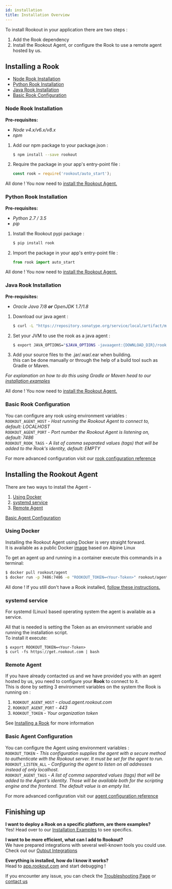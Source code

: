 ```yaml
---
id: installation
title: Installation Overview
---
```


To install Rookout in your application there are two steps :
1. Add the Rook dependency
2. Install the Rookout Agent, or configure the Rook to use a remote agent hosted by us.

## Installing a Rook

- [Node Rook Installation](#node-rook-installation)
- [Python Rook Installation](#python-rook-installation)
- [Java Rook Installation](#java-rook-installation)
- [Basic Rook Configuration](#basic-rook-configuration)

### Node Rook Installation

__Pre-requisites:__  
- *Node v4.x/v6.x/v8.x*
- *npm*

1. Add our npm package to your package.json :  
    ```bash 
    $ npm install --save rookout
    ```
    
2. Require the package in your app's entry-point file :  
    ```javascript
    const rook = require('rookout/auto_start');
    ```
    
All done ! You now need to [install the Rookout Agent.](#rookout-agent-installation)

### Python Rook Installation

__Pre-requisites:__  
- *Python 2.7 / 3.5*
- *pip*

1. Install the Rookout pypi package :  
    ```bash
    $ pip install rook
    ```

2. Import the package in your app's entry-point file :  
    ```python
    from rook import auto_start
    ```

All done ! You now need to [install the Rookout Agent.](#rookout-agent-installation)

### Java Rook Installation

__Pre-requisites:__  
- *Oracle Java 7/8 __or__ OpenJDK 1.7/1.8*

1. Download our java agent :  
    ```bash
    $ curl -L "https://repository.sonatype.org/service/local/artifact/maven/redirect?r=central-proxy&g=com.rookout&a=rook&v=LATEST" -o rook.jar
    ```

2. Set your JVM to use the rook as a java agent :  
    ```bash
    $ export JAVA_OPTIONS="$JAVA_OPTIONS -javaagent:{DOWNLOAD_DIR}/rook.jar"
    ```
    
3. Add your source files to the .jar/.war/.ear when building.  
this can be done manually or through the help of a build tool such as Gradle or Maven.
    
*For explanation on how to do this using Gradle or Maven head to our [installation examples](installation-java.md)*

All done ! You now need to [install the Rookout Agent.](#rookout-agent-installation)


### Basic Rook Configuration

You can configure any rook using environment variables :  
`ROOKOUT_AGENT_HOST` - *Host running the Rookout Agent to connect to, default: LOCALHOST*  
`ROOKOUT_AGENT_PORT` - *Port number the Rookout Agent is listening on, default: 7486*  
`ROOKOUT_ROOK_TAGS` - *A list of comma separated values (tags) that will be added to the Rook's identity, default: EMPTY*

For more advanced configuration visit our [rook configuration reference](rooks-config.md)

## Installing the Rookout Agent

There are two ways to install the Agent -  
1. [Using Docker](#using-docker)
2. [systemd service](#systemd-service)
3. [Remote Agent](#remote-agent)

[Basic Agent Configuration](#basic-agent-configuration)

### Using Docker

Installing the Rookout Agent using Docker is very straight forward.  
It is available as a public Docker [image](https://hub.docker.com/r/rookout/agent/) based on Alpine Linux

To get an agent up and running in a container execute this commands in a terminal:
```bash
$ docker pull rookout/agent
$ docker run -p 7486:7486 -e "ROOKOUT_TOKEN=<Your-Token>" rookout/agent
```

All done ! If you still don't have a Rook installed, [follow these instructions.](#installing-a-rook)


### systemd service

For systemd (Linux) based operating system the agent is available as a service. 

All that is needed is setting the Token as an environment variable and running the installation script.  
To install it execute:
```
$ export ROOKOUT_TOKEN=<Your-Token>
$ curl -fs https://get.rookout.com | bash
```


### Remote Agent

If you have already contacted us and we have provided you with an agent hosted by us, you need to configure your **Rook** to connect to it.  
This is done by setting 3 environment variables on the system the Rook is running on :

1. `ROOKOUT_AGENT_HOST` - _cloud.agent.rookout.com_
2. `ROOKOUT_AGENT_PORT` - _443_
3. `ROOKOUT_TOKEN` - _Your organization token_

See [Installing a Rook](#installing-a-rook) for more information

### Basic Agent Configuration

You can configure the Agent using environment variables :  
`ROOKOUT_TOKEN` - *This configuration supplies the agent with a secure method to authenticate with the Rookout server.
                   It must be set for the agent to run.*  
`ROOKOUT_LISTEN_ALL` - *Configuring the agent to listen on all addresses instead of only localhost.*  
`ROOKOUT_AGENT_TAGS` - *A list of comma separated values (tags) that will be added to the Agent's identity.
                        Those will be available both for the scripting engine and the frontend.
                        The default value is an empty list.*

For more advanced configuration visit our [agent configuration reference](agent.md)



## Finishing up

**I want to deploy a Rook on a specific platform, are there examples?**  
Yes! Head over to our [Installation Examples](https://github.com/Rookout/deployment-examples) to see specifics.

**I want to be more efficient, what can I add to Rookout?**  
We have prepared integrations with several well-known tools you could use.  
Check out our [Output Integrations](integration-home.md)

**Everything is installed, how do I know it works?**  
Head to [app.rookout.com](https://app.rookout.com) and start debugging !

If you encounter any issue, you can check the [Troubleshooting Page](/troubleshooting.html) or [contact us](emailto:support@rookout.com)
